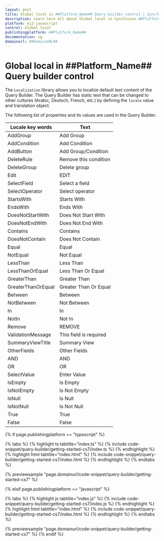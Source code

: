 ```yaml
---
layout: post
title: Global local in ##Platform_Name## Query builder control | Syncfusion
description: Learn here all about Global local in Syncfusion ##Platform_Name## Query builder control of Syncfusion Essential JS 2 and more.
platform: ej2-javascript
control: Global local 
publishingplatform: ##Platform_Name##
documentation: ug
domainurl: ##DomainURL##
---
```


# Global local in ##Platform_Name## Query builder control

The `Localization` library allows you to localize default text content of the Query Builder. The Query Builder has static text that can be changed to other cultures (Arabic, Deutsch, French, etc.) by defining the `locale` value and translation object.

The following list of properties and its values are used in the Query Builder.

| Locale key words | Text |
| ------------ | ----------------------- |
| AddGroup  | Add Group |
| AddCondition  | Add Condition |
| AddButton | Add Group/Condition |
| DeleteRule | Remove this condition |
| DeleteGroup | Delete group |
| Edit | EDIT |
| SelectField | Select a field |
| SelectOperator | Select operator |
| StartsWith | Starts With|
| EndsWith | Ends With |
| DoesNotStartWith | Does Not Start With |
| DoesNotEndWith | Does Not End With |
| Contains | Contains |
| DoesNotContain | Does Not Contain |
| Equal | Equal |
| NotEqual | Not Equal |
| LessThan | Less Than |
| LessThanOrEqual | Less Than Or Equal |
| GreaterThan | Greater Than |
| GreaterThanOrEqual | Greater Than Or Equal |
| Between | Between |
| NotBetween | Not Between|
| In | In |
| NotIn | Not In |
| Remove | REMOVE |
| ValidationMessage | This field is required |
| SummaryViewTitle | Summary View |
| OtherFields | Other Fields |
| AND | AND |
| OR | OR |
| SelectValue | Enter Value |
| IsEmpty | Is Empty |
| IsNotEmpty | Is Not Empty |
| IsNull | Is Null |
| IsNotNull | Is Not Null |
| True | True |
| False | False |

{% if page.publishingplatform == "typescript" %}

 {% tabs %}
{% highlight ts tabtitle="index.ts" %}
{% include code-snippet/query-builder/getting-started-cs7/index.ts %}
{% endhighlight %}
{% highlight html tabtitle="index.html" %}
{% include code-snippet/query-builder/getting-started-cs7/index.html %}
{% endhighlight %}
{% endtabs %}
        
{% previewsample "page.domainurl/code-snippet/query-builder/getting-started-cs7" %}

{% elsif page.publishingplatform == "javascript" %}

{% tabs %}
{% highlight js tabtitle="index.js" %}
{% include code-snippet/query-builder/getting-started-cs7/index.js %}
{% endhighlight %}
{% highlight html tabtitle="index.html" %}
{% include code-snippet/query-builder/getting-started-cs7/index.html %}
{% endhighlight %}
{% endtabs %}

{% previewsample "page.domainurl/code-snippet/query-builder/getting-started-cs7" %}
{% endif %}

